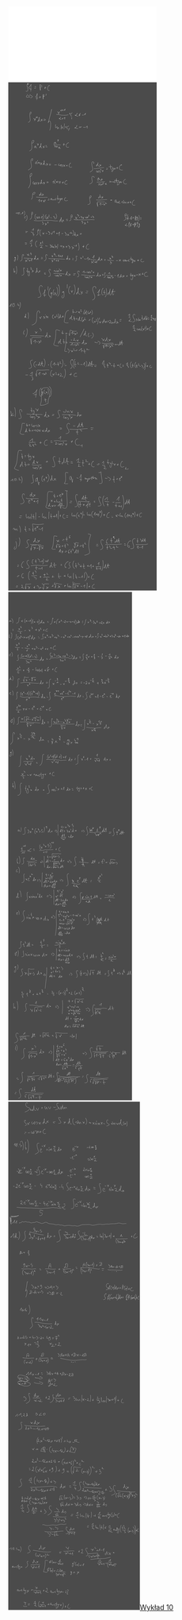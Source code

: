 ![Lista_10_AM1](/Notatki/Semestr%201/Analiza%20matematyczna%201.2A/%C4%86wiczenia/%C4%86wiczenia%2010/Lista_10_AM1.pdf)
![Drawing 2022-12-14 16.24.37.excalidraw.svg](/Notatki/Semestr%201/Analiza%20matematyczna%201.2A/%C4%86wiczenia/%C4%86wiczenia%2010/Drawing%202022-12-14%2016.24.37.excalidraw.svg)
![Drawing 2023-01-05 10.33.26.excalidraw.svg](/Notatki/Semestr%201/Analiza%20matematyczna%201.2A/%C4%86wiczenia/%C4%86wiczenia%2010/Drawing%202023-01-05%2010.33.26.excalidraw.svg)![Drawing 2023-01-13 15.20.51.excalidraw.svg](/Notatki/Semestr%201/Analiza%20matematyczna%201.2A/%C4%86wiczenia/%C4%86wiczenia%2010/Drawing%202023-01-13%2015.20.51.excalidraw.svg)[Wykład 10](/Notatki/Semestr%201/Analiza%20matematyczna%201.2A/Wyk%C5%82ady/Wyk%C5%82ad%2010/Wyk%C5%82ad%2010.md)